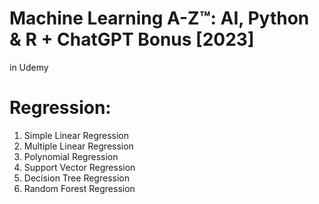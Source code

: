 # Machine Learning A-Z™: AI, Python & R + ChatGPT Bonus [2023]
in Udemy

# Regression:
1. Simple Linear Regression
2. Multiple Linear Regression
3. Polynomial Regression
4. Support Vector Regression
5. Decision Tree Regression
6. Random Forest Regression
